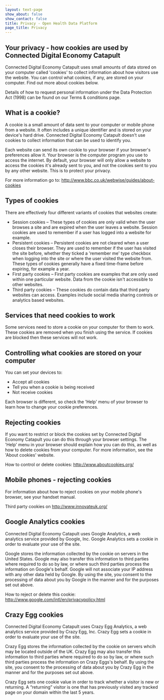 ```yaml
---
layout: text-page
show_about: false
show_contact: false
title: Privacy - Open Health Data Platform
page_title: Privacy
---
```


## Your privacy - how cookies are used by Connected Digital Economy Catapult
 
Connected Digital Economy Catapult uses small amounts of data stored on your
computer called 'cookies' to collect information about how visitors
use the website. You can control what cookies, if any, are stored on
your computer. Find out more about cookies below.
 
Details of how to request personal information under the Data
Protection Act (1998) can be found on our Terms & conditions page.
 
## What is a cookie?

A cookie is a small amount of data sent to your computer or mobile
phone from a website. It often includes a unique identifier and is
stored on your device's hard drive. Connected Digital Economy Catapult
doesn't use cookies to collect information that can be used to
identify you.
 
Each website can send its own cookie to your browser if your browser's
preferences allow it. Your browser is the computer program you use to
access the internet. By default, your browser will only allow a
website to access the cookies it's already sent to you, and not the
cookies sent to you by any other website. This is to protect your
privacy.
 
For more information go to:
http://www.bbc.co.uk/webwise/guides/about-cookies
 
## Types of cookies

There are effectively four different variants of cookies that websites
create:

 - Session cookies – These types of cookies are only valid when the
 user browses a site and are expired when the user leaves a
 website. Session cookies are used to remember if a user has logged
 into a website for example.
 - Persistent cookies – Persistent cookies are not cleared when a user
 closes their browser. They are used to remember if the user has
 visited the site before, whether they ticked a 'remember me' type
 checkbox when logging into the site or where the user visited the
 website from. These types of cookies generally have a fixed
 time-frame before expiring, for example a year.
 - First party cookies – First party cookies are examples that are
 only used within one particular website. Data from the cookie isn't
 accessible to other websites.
 - Third party cookies – These cookies do contain data that third
 party websites can access. Examples include social media sharing
 controls or analytics based websites.

## Services that need cookies to work

Some services need to store a cookie on your computer for them to
work. These cookies are removed when you finish using the service. If
cookies are blocked then these services will not work.
 
## Controlling what cookies are stored on your computer

You can set your devices to:
 
 - Accept all cookies
 - Tell you when a cookie is being received
 - Not receive cookies

Each browser is different, so check the 'Help' menu of your browser to
learn how to change your cookie preferences.
 
## Rejecting cookies

If you want to restrict or block the cookies set by Connected Digital
Economy Catapult you can do this through your browser settings. The
'Help' menu in your browser should explain how you can do this, as
well as how to delete cookies from your computer. For more
information, see the 'About cookies' website.
 
How to control or delete cookies: http://www.aboutcookies.org/
 
## Mobile phones - rejecting cookies

For information about how to reject cookies on your mobile phone's
browser, see your handset manual.
 
Third party cookies on http://www.innovateuk.org/
 
## Google Analytics cookies

Connected Digital Economy Catapult uses Google Analytics, a web
analytics service provided by Google, Inc. Google Analytics sets a
cookie in order to evaluate your use of the site.
 
Google stores the information collected by the cookie on servers in
the United States. Google may also transfer this information to third
parties where required to do so by law, or where such third parties
process the information on Google's behalf. Google will not associate
your IP address with any other data held by Google. By using the site,
you consent to the processing of data about you by Google in the
manner and for the purposes set out above.
 
How to reject or delete this cookie:
http://www.google.com/intl/en/privacypolicy.html
 
## Crazy Egg cookies
Connected Digital Economy Catapult uses Crazy Egg Analytics, a web
analytics service provided by Crazy Egg, Inc. Crazy Egg sets a
cookie in order to evaluate your use of the site.

Crazy Egg stores the information collected by the cookie on servers whcih may be located outside of the UK. 
Crazy Egg may also transfer this information to third
parties where required to do so by law, or where such third parties
process the information on Crazy Eggs's behalf. By using the site,
you consent to the processing of data about you by Crazy Egg in the
manner and for the purposes set out above.

Crazy Egg sets one cookie value in order to track whether a visitor is new or returning. 
A “returning” visitor is one that has previously visited any tracked page on your domain within the last 5 years.

